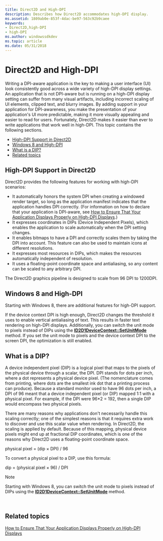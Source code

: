 ```yaml
---
title: Direct2D and High-DPI
description: Describes how Direct2D accommodates high-DPI display.
ms.assetid: 1809ab0e-853f-4dac-be97-563c92b9caee
keywords:
- Direct2D,high-DPI
- high-DPI
ms.author: windowssdkdev
ms.topic: article
ms.date: 05/31/2018
---
```


# Direct2D and High-DPI

Writing a DPI-aware application is the key to making a user interface (UI) look consistently good across a wide variety of high-DPI display settings. An application that is not DPI-aware but is running on a high-DPI display setting can suffer from many visual artifacts, including incorrect scaling of UI elements, clipped text, and blurry images. By adding support in your application for DPI-awareness, you make the presentation of your application's UI more predictable, making it more visually appealing and easier to read for users. Fortunately, Direct2D makes it easier than ever to write applications that work well in high-DPI. This topic contains the following sections.

-   [High-DPI Support in Direct2D](#high-dpi-support-in-direct2d)
-   [Windows 8 and High-DPI](#windows-8-and-high-dpi)
-   [What is a DIP?](#what-is-a-dip)
-   [Related topics](#related-topics)

## High-DPI Support in Direct2D

Direct2D provides the following features for working with high-DPI scenarios:

-   It automatically honors the system DPI when creating a windowed render target, so long as the application manifest indicates that the application handles DPI correctly. (For information on how to declare that your application is DPI-aware, see [How to Ensure That Your Application Displays Properly on High-DPI Displays](how-to--size-a-window-properly-for-high-dpi-displays.md).)
-   It expresses coordinates in DIPs (Device Independent Pixels), which enables the application to scale automatically when the DPI setting changes.
-   It enables bitmaps to have a DPI and correctly scales them by taking the DPI into account. This feature can also be used to maintain icons at different resolutions.
-   It expresses most resources in DIPs, which makes the resources automatically independent of resolution.
-   It uses a floating-point coordinate space and antialiasing, so any content can be scaled to any arbitrary DPI.

The Direct2D graphics pipeline is designed to scale from 96 DPI to 1200DPI.

## Windows 8 and High-DPI

Starting with Windows 8, there are additional features for high-DPI support.

If the device context DPI is high enough, Direct2D changes the threshold it uses to enable vertical antialiasing of text. This results in faster text rendering on high-DPI displays. Additionally, you can switch the unit mode to pixels instead of DIPs using the [**ID2D1DeviceContext::SetUnitMode**](https://msdn.microsoft.com/en-us/library/Hh404539(v=VS.85).aspx) method. If you set the unit mode to pixels and the device context DPI to the screen DPI, the optimization is still enabled.

## What is a DIP?

A device independent pixel (DIP) is a logical pixel that maps to the pixels of the physical device through a scalar, the DPI. DPI stands for dots per inch, where a dot represents a physical device pixel. (The nomenclature comes from printing, where dots are the smallest ink dot that a printing process can produce). Because a standard monitor used to have 96 dots per inch, a DPI of 96 meant that a device independent pixel (or DIP) mapped 1:1 with a physical pixel. For example, if the DPI were 96\*2 = 192, then a single DIP would encompass two physical pixels.

There are many reasons why applications don't necessarily handle this scaling correctly; one of the simplest reasons is that it requires extra work to discover and use this scalar value when rendering. In Direct2D, the scaling is applied by default. Because of this mapping, physical device pixels might end up at fractional DIP coordinates, which is one of the reasons why Direct2D uses a floating-point coordinate space.

<dl> physical pixel = (dip × DPI) / 96  
</dl>

To convert a physical pixel to a DIP, use this formula:

<dl> dip = (physical pixel × 96) / DPI  
</dl>

> [!Note]
>
> Starting with Windows 8, you can switch the unit mode to pixels instead of DIPs using the [**ID2D1DeviceContext::SetUnitMode**](https://msdn.microsoft.com/en-us/library/Hh404539(v=VS.85).aspx) method.

 

## Related topics

<dl> <dt>

[How to Ensure That Your Application Displays Properly on High-DPI Displays](how-to--size-a-window-properly-for-high-dpi-displays.md)
</dt> </dl>

 

 




